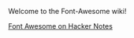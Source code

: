 Welcome to the Font-Awesome wiki!

[Font Awesome on Hacker Notes](http://www.thehackernotes.com/FortAwesome/Font-Awesome)